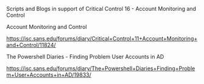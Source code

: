 
Scripts and Blogs in support of Critical Control 16 - Account Monitoring and Control

Account Monitoring and Control

https://isc.sans.edu/forums/diary/Critical+Control+11+Account+Monitoring+and+Control/11824/

The Powershell Diaries - Finding Problem User Accounts in AD

https://isc.sans.edu/forums/diary/The+Powershell+Diaries+Finding+Problem+User+Accounts+in+AD/19833/

